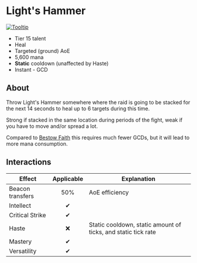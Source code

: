 # Light's Hammer

[![Tooltip](https://user-images.githubusercontent.com/4565223/39959360-88b1ba1a-5610-11e8-95cf-c4b565fffd78.png)](https://beta.wowdb.com/spells/114919-lights-hammer)

- Tier 15 talent
- Heal
- Targeted (ground) AoE
- 5,600 mana
- **Static** cooldown (unaffected by Haste)
- Instant - GCD

## About

Throw Light's Hammer somewhere where the raid is going to be stacked for the next 14 seconds to heal up to 6 targets during this time.

Strong if stacked in the same location during periods of the fight, weak if you have to move and/or spread a lot.

Compared to [Bestow Faith](./BestowFaith.md) this requires much fewer GCDs, but it will lead to more mana consumption.

## Interactions

| Effect | Applicable | Explanation |
| ------ | :--------: | ----------- |
| Beacon transfers | 50% | AoE efficiency |
| Intellect | ✔ |
| Critical Strike | ✔ |
| Haste | ❌ | Static cooldown, static amount of ticks, and static tick rate |
| Mastery | ✔ |
| Versatility | ✔ |

